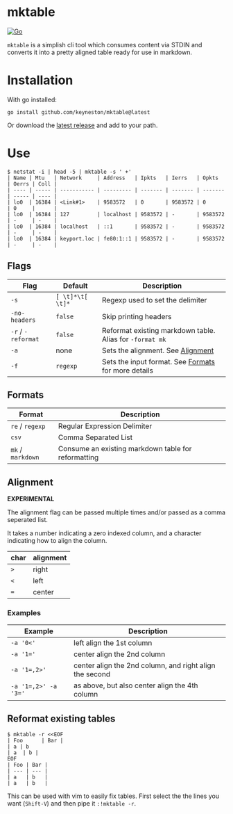 # mktable

[![Go](https://github.com/keyneston/mktable/actions/workflows/go.yml/badge.svg)](https://github.com/keyneston/mktable/actions/workflows/go.yml)

`mktable` is a simplish cli tool which consumes content via STDIN and converts
it into a pretty aligned table ready for use in markdown.

# Installation

With go installed:

```
go install github.com/keyneston/mktable@latest
```

Or download the [latest release](https://github.com/keyneston/mktable/releases/) and add to your path.


# Use

```
$ netstat -i | head -5 | mktable -s ' +'
| Name | Mtu   | Network     | Address   | Ipkts   | Ierrs   | Opkts   | Oerrs | Coll |
| ---- | ----- | ----------- | --------- | ------- | ------- | ------- | ----- | ---- |
| lo0  | 16384 | <Link#1>    | 9583572   | 0       | 9583572 | 0       | 0     |      |
| lo0  | 16384 | 127         | localhost | 9583572 | -       | 9583572 | -     | -    |
| lo0  | 16384 | localhost   | ::1       | 9583572 | -       | 9583572 | -     | -    |
| lo0  | 16384 | keyport.loc | fe80:1::1 | 9583572 | -       | 9583572 | -     | -    |
```

## Flags

| Flag               | Default          | Description                                                    |
| ------------------ | ---------------- | -------------------------------------------------------------- |
| `-s`               | `[ \t]*\t[ \t]*` | Regexp used to set the delimiter                               |
| `-no-headers`      | `false`          | Skip printing headers                                          |
| `-r` / `-reformat` | `false`          | Reformat existing markdown table. Alias for `-format mk`       |
| `-a`               | none             | Sets the alignment. See [Alignment](#alignment)                |
| `-f`               | `regexp`         | Sets the input format. See [Formats](#format) for more details |

## Formats

| Format            | Description                                         |
| ----------------- | --------------------------------------------------- |
| `re` / `regexp`   | Regular Expression Delimiter                        |
| `csv`             | Comma Separated List                                |
| `mk` / `markdown` | Consume an existing markdown table for reformatting |


## Alignment

**EXPERIMENTAL**

The alignment flag can be passed multiple times and/or passed as a comma
seperated list.

It takes a number indicating a zero indexed column, and a character
indicating how to align the column.

| char | alignment |
| ---- | --------- |
| `>`  | right     |
| `<`  | left      |
| `=`  | center    |

### Examples

| Example              | Description                                             |
| -------------------- | ------------------------------------------------------- |
| `-a '0<'`            | left align the 1st column                               |
| `-a '1='`            | center align the 2nd column                             |
| `-a '1=,2>'`         | center align the 2nd column, and right align the second |
| `-a '1=,2>' -a '3='` | as above, but also center align the 4th column          |


## Reformat existing tables

```
$ mktable -r <<EOF
| Foo      | Bar |
| a | b
| a  | b |
EOF
| Foo | Bar |
| --- | --- |
| a   | b   |
| a   | b   |
```

This can be used with vim to easily fix tables. First select the the lines you want (`Shift-V`) and then pipe it `:!mktable -r`.
